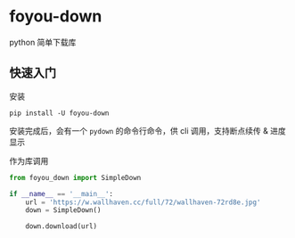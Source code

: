 # foyou-down

python 简单下载库

## 快速入门

安装

```shell
pip install -U foyou-down
```

安装完成后，会有一个 `pydown` 的命令行命令，供 cli 调用，支持断点续传 & 进度显示

作为库调用

```python
from foyou_down import SimpleDown

if __name__ == '__main__':
    url = 'https://w.wallhaven.cc/full/72/wallhaven-72rd8e.jpg'
    down = SimpleDown()

    down.download(url)
```